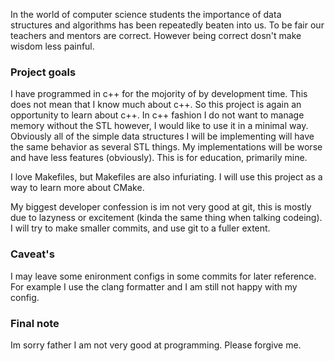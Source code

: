 In the world of computer science students the importance of data structures 
and algorithms has been repeatedly beaten into us. To be fair our teachers
and mentors are correct. However being correct dosn't make wisdom less 
painful.

### Project goals
I have programmed in c++ for the mojority of by development time. This does 
not mean that I know much about c++. So this project is again an opportunity to 
learn about c++. In c++ fashion I do not want to manage memory without the STL 
however, I would like to use it in a minimal way. Obviously all of the simple 
data structures I will be implementing will have the same behavior as several 
STL things. My implementations will be worse and have less features (obviously). 
This is for education, primarily mine.


I love Makefiles, but Makefiles are also infuriating. I will use this project 
as a way to learn more about CMake.


My biggest developer confession is im not very good at git, this is mostly due 
to lazyness or excitement (kinda the same thing when talking codeing). I will 
try to make smaller commits, and use git to a fuller extent.

### Caveat's
I may leave some enironment configs in some commits for later reference. For
example I use the clang formatter and I am still not happy with my config.

### Final note
Im sorry father I am not very good at programming. Please forgive me.
